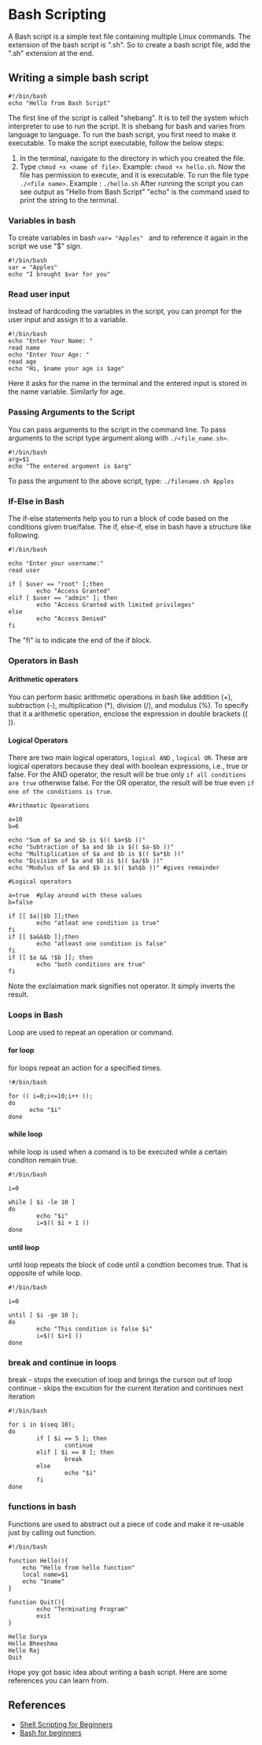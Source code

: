 # Bash Scripting
A Bash script is a simple text file containing multiple Linux commands. The extension of the bash script is ".sh". So to create a bash script file, add the ".sh" extension at the end.
## Writing a simple bash script
```
#!/bin/bash
echo "Hello from Bash Script"
```
The first line of the script is called "shebang". It is to tell the system which interpreter to use to run the script. It is shebang for bash and varies from language to language.
To run the bash script, you first need to make it executable. To make the script executable, follow the below steps:
1. In the terminal, navigate to the directory in which you created the file.
2. Type `chmod +x <name of file>`. Example: `chmod +x hello.sh`.
Now the file has permission to execute, and it is executable. To run the file type `./<file name>`. Example : `./hello.sh`
After running the script you can see output as "Hello from Bash Script"
"echo" is the command used to print the string to the terminal.

### Variables in bash
To create variables in bash `var= "Apples" ` and to reference it again in the script we use "$" sign.
```
#!/bin/bash
var = "Apples"
echo "I brought $var for you"
```
### Read user input
Instead of hardcoding the variables in the script, you can prompt for the user input and assign it to a variable.

```
#!/bin/bash
echo "Enter Your Name: "
read name
echo "Enter Your Age: "
read age
echo "Hi, $name your age is $age"
```
Here it asks for the name in the terminal and the entered input is stored in the name variable. Similarly for age.

### Passing Arguments to the Script
You can pass arguments to the script in the command line. To pass arguments to the script type argument along with `./<file_name.sh>`.
```
#!/bin/bash
arg=$1
echo "The entered argument is $arg"
```
To pass the argument to the above script, type: `./filename.sh Apples`

### If-Else in Bash
The if-else statements help you to run a block of code based on the conditions given true/false.
The if, else-if, else in bash have a structure like following.
```
#!/bin/bash

echo "Enter your username:"
read user

if [ $user == "root" ];then
        echo "Access Granted"
elif [ $user == "admin" ]; then
        echo "Access Granted with limited privileges"
else
        echo "Access Denied"
fi
```
The "fi" is to indicate the end of the if block.

### Operators in Bash
#### Arithmetic operators
You can perform basic arithmetic operations in bash like addition (+), subtraction (-), multiplication (*), division (/), and modulus (%). To specify that it a arithmetic operation, enclose the expression in double brackets (( <expression> )).

#### Logical Operators
There are two main logical operators, `logical AND` , `logical OR`. These are logical operators because they deal with boolean expressions, i.e., true or false. 
For the AND operator, the result will be true only `if all conditions are true` otherwise false.
For the OR operator, the result will be true even `if one of the conditions is true`.

```
#Arithmatic Opearations

a=10
b=6

echo "Sum of $a and $b is $(( $a+$b ))"
echo "Subtraction of $a and $b is $(( $a-$b ))"
echo "Multiplication of $a and $b is $(( $a*$b ))"
echo "Division of $a and $b is $(( $a/$b ))"
echo "Modulus of $a and $b is $(( $a%$b ))" #gives remainder

#Logical operators

a=true  #play around with these values
b=false

if [[ $a||$b ]];then
        echo "atleat one condition is true"
fi
if [[ $a&&$b ]];then
        echo "atleast one condition is false"
fi
if [[ $a && !$b ]]; then                                
        echo "both conditions are true"
fi
```
Note the exclaimation mark signifies not operator. It simply inverts the result.

### Loops in Bash
Loop are used to repeat an operation or command.
#### for loop
for loops repeat an action for a specified times.
```
!#/bin/bash

for (( i=0;i<=10;i++ ));
do
      echo "$i"
done
```
#### while loop
while loop is used when a comand is to be executed while a certain conditon remain true.
```
#!/bin/bash

i=0

while [ $i -le 10 ]
do
        echo "$i"
        i=$(( $i + 1 ))
done
```

#### until loop
until loop repeats the block of code until a condtion becomes true. That is opposite of while loop.
```
#!/bin/bash

i=0

until [ $i -ge 10 ];
do
        echo "This condition is false $i"
        i=$(( $i+1 ))
done
```
### break and continue in loops
break - stops the execution of loop and brings the curson out of loop
continue - skips the excution for the current iteration and continues next iteration
```
#!/bin/bash

for i in $(seq 10);
do
        if [ $i == 5 ]; then
                continue
        elif [ $i == 8 ]; then
                break
        else
                echo "$i"
        fi
done

```

### functions in bash
Functions are used to abstract out a piece of code and make it re-usable just by calling out function.
```
#!/bin/bash

function Hello(){
    echo "Hello from hello function"
    local name=$1
    echo "$name"
}

function Quit(){
        echo "Terminating Program"
        exit
}

Hello Surya
Hello Bheeshma
Hello Raj
Quit
```

Hope yoy got basic idea about writing a bash script.
Here are some references you can learn from.

## References
- [Shell Scripting for Beginners](https://youtube.com/playlist?list=PLS1QulWo1RIYmaxcEqw5JhK3b-6rgdWO_)
- [Bash for beginners](https://youtube.com/playlist?list=PLIhvC56v63IKioClkSNDjW7iz-6TFvLwS)







